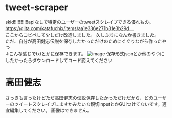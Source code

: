 # tweet-scraper
skid!!!!!!!!!!!apiなしで特定のユーザーのtweetスクレイプできる優れもの。https://qiita.com/katafuchix/items/aa1e336e271b31e3b29d　<br>ここからコピペして少しだけ改造しました。
久しぶりになんか書きました。<br>
ただ、自分が高田健志伝説を保存したかっただけのためにぐぐりながら作ったやつ<br>
↓こんな感じでtxtとかに保存できます。
![image](https://github.com/Nagatochyan/tweet-scraper/assets/94958239/af040a40-a2a5-4c5e-97d9-38ea88c4bd78)
保存形式jsonとか他のやつにしたかったらダウンロードしてコード変えてください
# 高田健志
さっきも言ったけどただ高田健志の伝説保存したかっただけだから、どのユーザーのツイートスクレイプしますかみたいな親切inputとかGUIつけてないです。適宜編集してください。
画像はできません。
